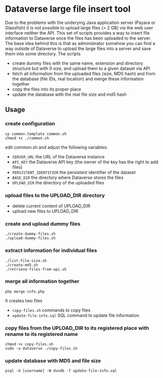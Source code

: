# Dataverse large file insert tool

Due to the problems with the underying Java application server (Payara or Glassfish) it is not possible to upload large files (> 2 GB) via the web user interface neither the API. This set of scripts provides a way to insert file information to Dataverse once the files has been uploaded to the server. The base idea behind this is that as administrator somehow you can find a way outside of Dataverse to upload the large files into a server and save them into some directory. The scripts 
* create dummy files with the same name, extension and directory structure but with 0 size, and upload them to a given dataset via API
* fetch all information from the uploaded files (size, MD5 hash) and from the database (file IDs, real location) and merge these information together
* copy the files into its proper place
* update the database with the real file size and md5 hash 

## Usage
### create configuration

```
cp common.template common.sh
chmod +x ./common.sh
```

edit common.sh and adjust the following variables:

* `SERVER_URL` the URL of the Dataverse instance
* `API_KEY` the Dataverse API key (the owner of the key has the right to add files)
* `PERSISTENT_IDENTIFIER` the persistent identifier of the dataset
* `BASE_DIR` the directory where Dataverse stores the files
* `UPLOAD_DIR` the directory of the uploaded files

### upload files to the UPLOAD_DIR directory

* delete current content of UPLOAD_DIR
* upload new files to UPLOAD_DIR

### create and upload dummy files
```
./create-dummy-files.sh
./upload-dummy-files.sh
```

### extract information for individual files
```
./list-file-size.sh
./create-md5.sh
./retrieve-files-from-api.sh
```

### merge all information together
```
php merge-info.php
```

It creates two files
* `copy-files.sh` commands to copy files 
* `update-file-info.sql` SQL command to update file information

### copy files from the UPLOAD_DIR to its registered place with rename to its registered name
```
chmod +x copy-files.sh
sudo -u dataverse ./copy-files.sh
```

### update database with MD5 and file size
```
psql -U [username] -W dvndb -f update-file-info.sql
```
